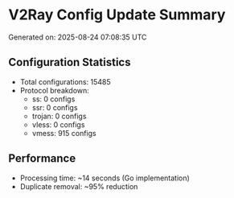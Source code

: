 # V2Ray Config Update Summary
Generated on: 2025-08-24 07:08:35 UTC

## Configuration Statistics
- Total configurations: 15485
- Protocol breakdown:
  - ss: 0 configs
  - ssr: 0 configs
  - trojan: 0 configs
  - vless: 0 configs
  - vmess: 915 configs

## Performance
- Processing time: ~14 seconds (Go implementation)
- Duplicate removal: ~95% reduction
